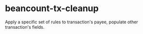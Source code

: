 # beancount-tx-cleanup

Apply a specific set of rules to transaction's payee, populate other transaction's fields.

